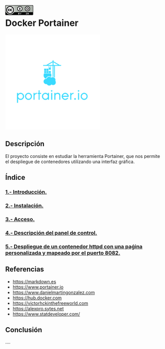 <img src="./imagenes/MI-LICENCIA88x31.png" style="float: left; margin-right: 10px;" />

# Docker Portainer
![logo portainer](/imagenes/portainer.png)
## Descripción
El proyecto consiste en estudiar la herramienta Portainer, que nos permite el despliegue de contenedores utilizando una interfaz gráfica.
## Índice
### [1.- Introducción.](documentacion/introduccion.md)
### [2.- Instalación.](documentacion/instalacion.md)
### [3.- Acceso.](documentacion/acceso.md)
### [4.- Descripción del panel de control.](documentacion/descripciónPanelDeControl.md)
### [5.- Despliegue de un contenedor httpd con una paǵina personalizada y mapeado por el puerto 8082.](documentacion/despliegueContenedorHttpd.md)

## Referencias
- <https://markdown.es>
- <https://www.portainer.io>
- <https://www.danielmartingonzalez.com>
- <https://hub.docker.com>
- <https://victorhckinthefreeworld.com>
- <https://alexpro.sytes.net>
- <https://www.statdeveloper.com/>
## Conclusión
....